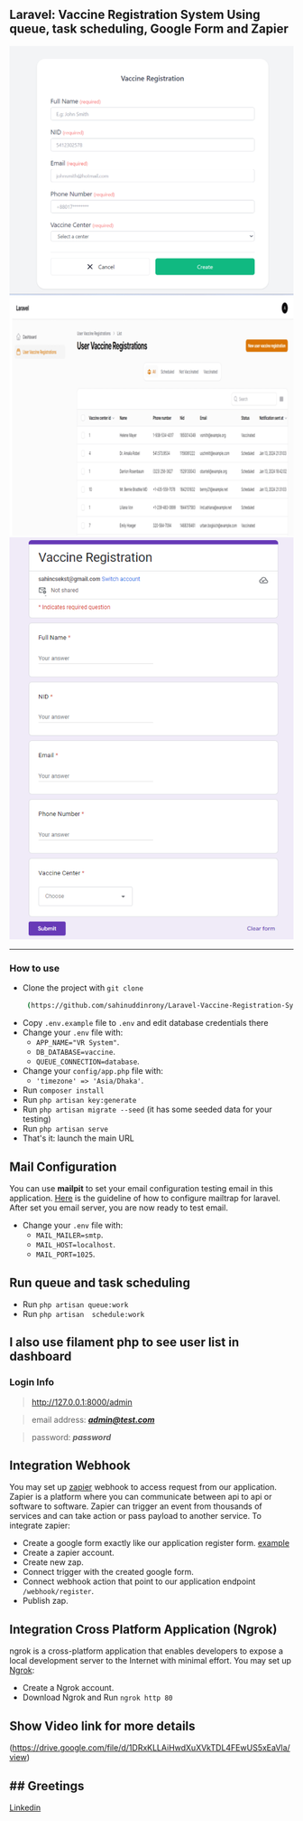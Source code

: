 ## Laravel: Vaccine Registration System Using queue, task scheduling, Google Form and Zapier 

![Demo screenshot](./demo-screenshot.png)
![Demo screenshot](./demo-screenshot1.png)
![Demo screenshot](./demo-screenshot2.png)

-----

### How to use
- Clone the project with `git clone`
  ```bash
   (https://github.com/sahinuddinrony/Laravel-Vaccine-Registration-System-with-Google-Form-and-Zapier.git)
  ```
- Copy `.env.example` file to `.env` and edit database credentials there
- Change your `.env` file with:
    - `APP_NAME="VR System"`.
    - `DB_DATABASE=vaccine`.
    - `QUEUE_CONNECTION=database`.
- Change your `config/app.php` file with:
    - `'timezone' => 'Asia/Dhaka'`.
- Run `composer install`
- Run `php artisan key:generate`
- Run `php artisan migrate --seed` (it has some seeded data for your testing)
- Run `php artisan serve`
- That's it: launch the main URL

## Mail Configuration
You can use **mailpit** to set your email configuration testing email in this application. [Here](https://github.com/axllent/mailpit) is the guideline of how to configure mailtrap for laravel.
After set you email server, you are now ready to test email.
- Change your `.env` file with:
    - `MAIL_MAILER=smtp`.
    - `MAIL_HOST=localhost`.
    - `MAIL_PORT=1025`.

## Run queue and task scheduling
 - Run `php artisan queue:work`
 - Run `php artisan  schedule:work`

## I also use filament php to see user list in dashboard
### Login Info

> http://127.0.0.1:8000/admin

> email address:  ***admin@test.com***

> password:  ***password***

## Integration Webhook
You may set up [zapier](https://zapier.com/) webhook to access request from our application. Zapier is a platform where you can communicate between api to api or software to software. Zapier can trigger an event from thousands of services and can take action or pass payload to another service. To integrate zapier:
- Create a google form exactly like our application register form. [example](https://forms.gle/Pdy5HKZp4V2DzmiWA)
- Create a zapier account.
- Create new zap.
- Connect trigger with the created google form.
- Connect webhook action that point to our application endpoint `/webhook/register`.
- Publish zap.

## Integration Cross Platform Application (Ngrok)
ngrok is a cross-platform application that enables developers to expose a local development server to the Internet with minimal effort. 
You may set up [Ngrok](https://ngrok.com/):
- Create a Ngrok account.
- Download Ngrok and Run `ngrok http 80`

## Show Video link for more details
(https://drive.google.com/file/d/1DRxKLLAiHwdXuXVkTDL4FEwUS5xEaVla/view)

## ## Greetings
[Linkedin](https://www.linkedin.com/in/sahinuddinrony/)

